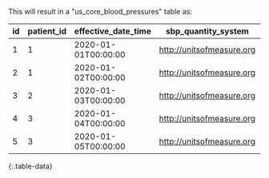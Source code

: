This will result in a "us_core_blood_pressures" table as:

| id | patient_id | effective_date_time | sbp_quantity_system       | sbp_quantity_code | sbp_quantity_unit | sbp_quantity_value | dbp_quantity_system       | dbp_quantity_code | dbp_quantity_unit | dbp_quantity_value |
|----|------------|---------------------|---------------------------|-------------------|-------------------|--------------------|---------------------------|-------------------|-------------------|--------------------|
| 1  | 1          | 2020-01-01T00:00:00 | http://unitsofmeasure.org | mmHg              | mm[Hg]            | 120                | http://unitsofmeasure.org | mmHg              | mm[Hg]            | 80                 |
| 2  | 1          | 2020-01-02T00:00:00 | http://unitsofmeasure.org | mmHg              | mm[Hg]            | 130                | http://unitsofmeasure.org | mmHg              | mm[Hg]            | 90                 |
| 3  | 2          | 2020-01-03T00:00:00 | http://unitsofmeasure.org | mmHg              | mm[Hg]            | 140                | http://unitsofmeasure.org | mmHg              | mm[Hg]            | 100                |
| 4  | 3          | 2020-01-04T00:00:00 | http://unitsofmeasure.org | mmHg              | mm[Hg]            | 150                | http://unitsofmeasure.org | mmHg              | mm[Hg]            | 110                |
| 5  | 3          | 2020-01-05T00:00:00 | http://unitsofmeasure.org | mmHg              | mm[Hg]            | 160                | http://unitsofmeasure.org | mmHg              | mm[Hg]            | 120                |
{:.table-data}
